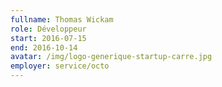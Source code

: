 ```yaml
---
fullname: Thomas Wickam
role: Développeur
start: 2016-07-15
end: 2016-10-14
avatar: /img/logo-generique-startup-carre.jpg
employer: service/octo
---
```

